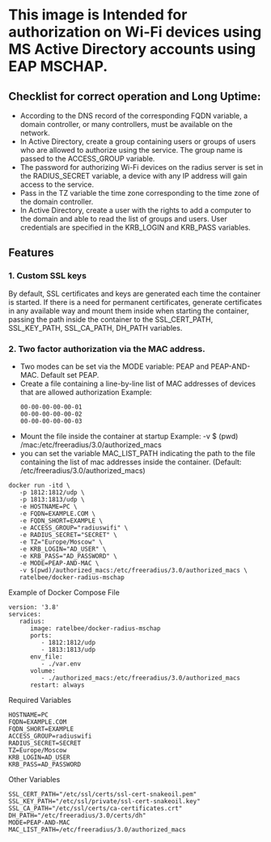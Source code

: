 # This image  is Intended for authorization on Wi-Fi devices using MS Active Directory accounts using EAP MSCHAP.
 
## Checklist for correct operation and Long Uptime:

- According to the DNS record of the corresponding FQDN variable, a domain controller, or many controllers, must be available on the network.
- In Active Directory, create a group containing users or groups of users who are allowed to authorize using the service. The group name is passed to the ACCESS_GROUP variable.
- The password for authorizing Wi-Fi devices on the radius server is set in the RADIUS_SECRET variable, a device with any IP address will gain access to the service.
- Pass in the TZ variable the time zone corresponding to the time zone of the domain controller.
- In Active Directory, create a user with the rights to add a computer to the domain and able to read the list of groups and users. User credentials are specified in the KRB_LOGIN and KRB_PASS variables.

## Features
### 1. Custom SSL keys
By default, SSL certificates and keys are generated each time the container is started. If there is a need for permanent certificates, generate certificates in any available way and mount them inside when starting the container, passing the path inside the container to the SSL_CERT_PATH, SSL_KEY_PATH, SSL_CA_PATH, DH_PATH variables. 
### 2. Two factor authorization via the MAC address.
- Two modes can be set via the MODE variable: PEAP and PEAP-AND-MAC. Default set PEAP.
- Create a file containing a line-by-line list of MAC addresses of devices that are allowed authorization
Example:
  ```
  00-00-00-00-00-01
  00-00-00-00-00-02
  00-00-00-00-00-03
  ```
- Mount the file inside the container at startup
Example: -v $ (pwd) /mac:/etc/freeradius/3.0/authorized_macs
- you can set the variable MAC_LIST_PATH indicating the path to the file containing the list of mac addresses inside the container.
(Default: /etc/freeradius/3.0/authorized_macs) 

```
docker run -itd \
   -p 1812:1812/udp \
   -p 1813:1813/udp \
   -e HOSTNAME=PC \
   -e FQDN=EXAMPLE.COM \
   -e FQDN_SHORT=EXAMPLE \
   -e ACCESS_GROUP="radiuswifi" \
   -e RADIUS_SECRET="SECRET" \
   -e TZ="Europe/Moscow" \
   -e KRB_LOGIN="AD_USER" \
   -e KRB_PASS="AD_PASSWORD" \
   -e MODE=PEAP-AND-MAC \
   -v $(pwd)/authorized_macs:/etc/freeradius/3.0/authorized_macs \
   ratelbee/docker-radius-mschap
```

Example of Docker Compose File

```
version: '3.8'
services:
   radius:
      image: ratelbee/docker-radius-mschap
      ports:
         - 1812:1812/udp
         - 1813:1813/udp
      env_file:
         - ./var.env
      volume: 
         - ./authorized_macs:/etc/freeradius/3.0/authorized_macs
      restart: always
```
Required Variables

```
HOSTNAME=PC
FQDN=EXAMPLE.COM
FQDN_SHORT=EXAMPLE
ACCESS_GROUP=radiuswifi
RADIUS_SECRET=SECRET
TZ=Europe/Moscow
KRB_LOGIN=AD_USER
KRB_PASS=AD_PASSWORD
```
Other Variables

```
SSL_CERT_PATH="/etc/ssl/certs/ssl-cert-snakeoil.pem"
SSL_KEY_PATH="/etc/ssl/private/ssl-cert-snakeoil.key"
SSL_CA_PATH="/etc/ssl/certs/ca-certificates.crt"
DH_PATH="/etc/freeradius/3.0/certs/dh"
MODE=PEAP-AND-MAC
MAC_LIST_PATH=/etc/freeradius/3.0/authorized_macs
```
